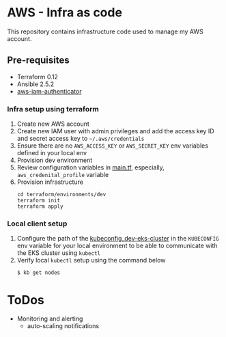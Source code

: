 AWS - Infra as code
===================

This repository contains infrastructure code used to manage my AWS account.

## Pre-requisites
* Terraform 0.12
* Ansible 2.5.2
* [aws-iam-authenticator](https://docs.aws.amazon.com/eks/latest/userguide/install-aws-iam-authenticator.html)

### Infra setup using terraform
1. Create new AWS account
1. Create new IAM user with admin privileges and add the access key ID and secret access key to `~/.aws/credentials`
1. Ensure there are no `AWS_ACCESS_KEY` or `AWS_SECRET_KEY` env variables defined in your local env
1. Provision dev environment
  1. Review configuration variables in [main.tf](terraform/environments/dev/main.tf), especially, `aws_credenital_profile`
variable
  1. Provision infrastructure
        ```shell script
        cd terraform/environments/dev
        terraform init
        terraform apply
        ```
       
### Local client setup
1. Configure the path of the [kubeconfig_dev-eks-cluster](./terraform/kubeconfig_dev-eks-cluster) in the `KUBECONFIG` 
env variable for your local environment to be able to communicate with the EKS cluster using `kubectl`
1. Verify local `kubectl` setup using the command below
    ```shell script
    $ kb get nodes
    ```   
   
# ToDos
* Monitoring and alerting
  * auto-scaling notifications
   
   


